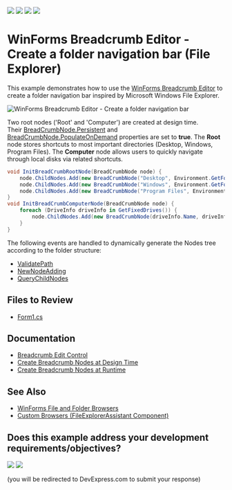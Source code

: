 <!-- default badges list -->
![](https://img.shields.io/endpoint?url=https://codecentral.devexpress.com/api/v1/VersionRange/128619738/24.2.1%2B)
[![](https://img.shields.io/badge/Open_in_DevExpress_Support_Center-FF7200?style=flat-square&logo=DevExpress&logoColor=white)](https://supportcenter.devexpress.com/ticket/details/T110842)
[![](https://img.shields.io/badge/📖_How_to_use_DevExpress_Examples-e9f6fc?style=flat-square)](https://docs.devexpress.com/GeneralInformation/403183)
[![](https://img.shields.io/badge/💬_Leave_Feedback-feecdd?style=flat-square)](#does-this-example-address-your-development-requirementsobjectives)
<!-- default badges end -->

# WinForms Breadcrumb Editor - Create a folder navigation bar (File Explorer)

This example demonstrates how to use the [WinForms Breadcrumb Editor](https://docs.devexpress.com/WindowsForms/16973/controls-and-libraries/editors-and-simple-controls/breadcrumb-edit-control) to create a folder navigation bar inspired by Microsoft Windows File Explorer.

![WinForms Breadcrumb Editor - Create a folder navigation bar](https://raw.githubusercontent.com/DevExpress-Examples/how-to-create-a-file-explorer-via-breadcrumb-edit-control-t110842/14.1.3%2B/media/winforms-breadcrumbedit-file-explorer.png)

Two root nodes ('Root' and 'Computer') are created at design time. Their [BreadCrumbNode.Persistent](https://docs.devexpress.com/WindowsForms/DevExpress.XtraEditors.BreadCrumbNode.Persistent) and [BreadCrumbNode.PopulateOnDemand](https://docs.devexpress.com/WindowsForms/DevExpress.XtraEditors.BreadCrumbNode.PopulateOnDemand) properties are set to **true**. The **Root** node stores shortcuts to most important directories (Desktop, Windows, Program Files). The **Computer** node allows users to quickly navigate through local disks via related shortcuts.

```csharp
void InitBreadCrumbRootNode(BreadCrumbNode node) {
    node.ChildNodes.Add(new BreadCrumbNode("Desktop", Environment.GetFolderPath(Environment.SpecialFolder.Desktop)));
    node.ChildNodes.Add(new BreadCrumbNode("Windows", Environment.GetFolderPath(Environment.SpecialFolder.Windows)));
    node.ChildNodes.Add(new BreadCrumbNode("Program Files", Environment.GetFolderPath(Environment.SpecialFolder.ProgramFiles)));
}
void InitBreadCrumbComputerNode(BreadCrumbNode node) {
    foreach (DriveInfo driveInfo in GetFixedDrives()) {
        node.ChildNodes.Add(new BreadCrumbNode(driveInfo.Name, driveInfo.RootDirectory));
    }
}
```

The following events are handled to dynamically generate the Nodes tree according to the folder structure:

* [ValidatePath](https://docs.devexpress.com/WindowsForms/DevExpress.XtraEditors.Repository.RepositoryItemBreadCrumbEdit.ValidatePath)
* [NewNodeAdding](https://docs.devexpress.com/WindowsForms/DevExpress.XtraEditors.Repository.RepositoryItemBreadCrumbEdit.NewNodeAdding)
* [QueryChildNodes](https://docs.devexpress.com/WindowsForms/DevExpress.XtraEditors.Repository.RepositoryItemBreadCrumbEdit.QueryChildNodes)


## Files to Review

* [Form1.cs](./CS/FileNavigator/Form1.cs)


## Documentation

* [Breadcrumb Edit Control](https://docs.devexpress.com/WindowsForms/16973/controls-and-libraries/editors-and-simple-controls/breadcrumb-edit-control)
* [Create Breadcrumb Nodes at Design Time](https://docs.devexpress.com/WindowsForms/114784/controls-and-libraries/editors-and-simple-controls/breadcrumb-edit-control/how-to-create-breadcrumb-nodes-at-design-time)
* [Create Breadcrumb Nodes at Runtime](https://docs.devexpress.com/WindowsForms/114783/controls-and-libraries/editors-and-simple-controls/breadcrumb-edit-control/how-to-create-breadcrumb-nodes-at-runtime)


## See Also

* [WinForms File and Folder Browsers](https://docs.devexpress.com/WindowsForms/403445/controls-and-libraries/messages-notifications-and-dialogs/file-and-folder-browsers)
* [Custom Browsers (FileExplorerAssistant Component)](https://docs.devexpress.com/WindowsForms/403431/controls-and-libraries/messages-notifications-and-dialogs/custom-folder-browsers)
<!-- feedback -->
## Does this example address your development requirements/objectives?

[<img src="https://www.devexpress.com/support/examples/i/yes-button.svg"/>](https://www.devexpress.com/support/examples/survey.xml?utm_source=github&utm_campaign=winforms-file-explorer-breadcrumb-folder-nav&~~~was_helpful=yes) [<img src="https://www.devexpress.com/support/examples/i/no-button.svg"/>](https://www.devexpress.com/support/examples/survey.xml?utm_source=github&utm_campaign=winforms-file-explorer-breadcrumb-folder-nav&~~~was_helpful=no)

(you will be redirected to DevExpress.com to submit your response)
<!-- feedback end -->
